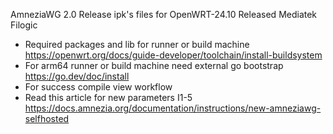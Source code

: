 AmneziaWG 2.0 Release ipk's files for OpenWRT-24.10 Released Mediatek Filogic

- Required packages and lib for runner or build machine https://openwrt.org/docs/guide-developer/toolchain/install-buildsystem
- For arm64 runner or build machine need external go bootstrap https://go.dev/doc/install 
- For success compile view workflow
- Read this article for new parameters I1-5 https://docs.amnezia.org/documentation/instructions/new-amneziawg-selfhosted
